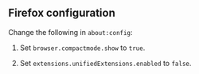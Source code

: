 ## Firefox configuration

Change the following in `about:config`:

1. Set `browser.compactmode.show` to `true`.

2. Set `extensions.unifiedExtensions.enabled` to `false`.
